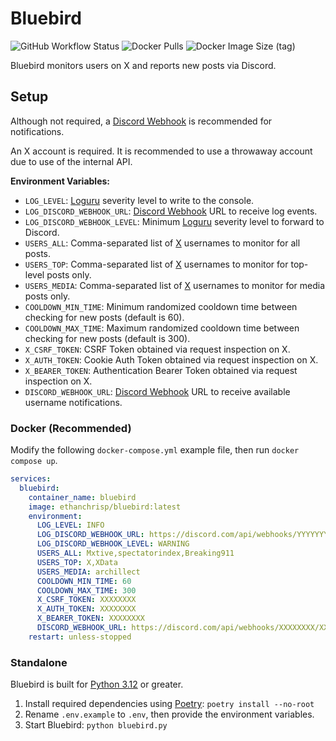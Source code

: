 # Bluebird

![GitHub Workflow Status](https://img.shields.io/github/actions/workflow/status/EthanC/Bluebird/ci.yml?branch=main) ![Docker Pulls](https://img.shields.io/docker/pulls/ethanchrisp/bluebird?label=Docker%20Pulls) ![Docker Image Size (tag)](https://img.shields.io/docker/image-size/ethanchrisp/bluebird/latest?label=Docker%20Image%20Size)

Bluebird monitors users on X and reports new posts via Discord.

## Setup

Although not required, a [Discord Webhook](https://support.discord.com/hc/en-us/articles/228383668-Intro-to-Webhooks) is recommended for notifications.

An X account is required. It is recommended to use a throwaway account due to use of the internal API.

**Environment Variables:**

-   `LOG_LEVEL`: [Loguru](https://loguru.readthedocs.io/en/stable/api/logger.html) severity level to write to the console.
-   `LOG_DISCORD_WEBHOOK_URL`: [Discord Webhook](https://support.discord.com/hc/en-us/articles/228383668-Intro-to-Webhooks) URL to receive log events.
-   `LOG_DISCORD_WEBHOOK_LEVEL`: Minimum [Loguru](https://loguru.readthedocs.io/en/stable/api/logger.html) severity level to forward to Discord.
-   `USERS_ALL`: Comma-separated list of [X](https://x.com/) usernames to monitor for all posts.
-   `USERS_TOP`: Comma-separated list of [X](https://x.com/) usernames to monitor for top-level posts only.
-   `USERS_MEDIA`: Comma-separated list of [X](https://x.com/) usernames to monitor for media posts only.
-   `COOLDOWN_MIN_TIME`: Minimum randomized cooldown time between checking for new posts (default is 60).
-   `COOLDOWN_MAX_TIME`: Maximum randomized cooldown time between checking for new posts (default is 300).
-   `X_CSRF_TOKEN`: CSRF Token obtained via request inspection on X.
-   `X_AUTH_TOKEN`: Cookie Auth Token obtained via request inspection on X.
-   `X_BEARER_TOKEN`: Authentication Bearer Token obtained via request inspection on X.
-   `DISCORD_WEBHOOK_URL`: [Discord Webhook](https://support.discord.com/hc/en-us/articles/228383668-Intro-to-Webhooks) URL to receive available username notifications.

### Docker (Recommended)

Modify the following `docker-compose.yml` example file, then run `docker compose up`.

```yml
services:
  bluebird:
    container_name: bluebird
    image: ethanchrisp/bluebird:latest
    environment:
      LOG_LEVEL: INFO
      LOG_DISCORD_WEBHOOK_URL: https://discord.com/api/webhooks/YYYYYYYY/YYYYYYYY
      LOG_DISCORD_WEBHOOK_LEVEL: WARNING
      USERS_ALL: Mxtive,spectatorindex,Breaking911
      USERS_TOP: X,XData
      USERS_MEDIA: archillect
      COOLDOWN_MIN_TIME: 60
      COOLDOWN_MAX_TIME: 300
      X_CSRF_TOKEN: XXXXXXXX
      X_AUTH_TOKEN: XXXXXXXX
      X_BEARER_TOKEN: XXXXXXXX
      DISCORD_WEBHOOK_URL: https://discord.com/api/webhooks/XXXXXXXX/XXXXXXXX
    restart: unless-stopped
```

### Standalone

Bluebird is built for [Python 3.12](https://www.python.org/) or greater.

1. Install required dependencies using [Poetry](https://python-poetry.org/): `poetry install --no-root`
2. Rename `.env.example` to `.env`, then provide the environment variables.
3. Start Bluebird: `python bluebird.py`
